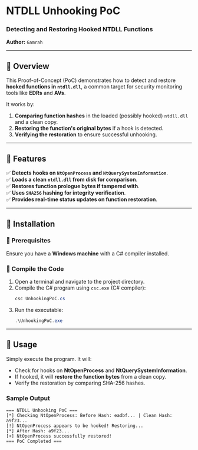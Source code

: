 # **NTDLL Unhooking PoC**  
### **Detecting and Restoring Hooked NTDLL Functions**  

**Author:** `Gamrah`  

---

## **🔹 Overview**  
This Proof-of-Concept (PoC) demonstrates how to detect and restore **hooked functions in `ntdll.dll`**, a common target for security monitoring tools like **EDRs** and **AVs**.  

It works by:
1. **Comparing function hashes** in the loaded (possibly hooked) `ntdll.dll` and a clean copy.
2. **Restoring the function's original bytes** if a hook is detected.
3. **Verifying the restoration** to ensure successful unhooking.  

---

## **🔹 Features**  
✅ **Detects hooks on `NtOpenProcess` and `NtQuerySystemInformation`**.  
✅ **Loads a clean `ntdll.dll` from disk for comparison**.  
✅ **Restores function prologue bytes if tampered with**.  
✅ **Uses `SHA256` hashing for integrity verification**.  
✅ **Provides real-time status updates on function restoration**.  

---

## **🔹 Installation**  

### **📌 Prerequisites**  
Ensure you have a **Windows machine** with a C# compiler installed.  

### **📌 Compile the Code**  
1. Open a terminal and navigate to the project directory.  
2. Compile the C# program using `csc.exe` (C# compiler):  
   ```powershell
   csc UnhookingPoC.cs
   ```  
3. Run the executable:  
   ```powershell
   .\UnhookingPoC.exe
   ```  

---

## **🔹 Usage**  
Simply execute the program. It will:
- Check for hooks on **NtOpenProcess** and **NtQuerySystemInformation**.
- If hooked, it will **restore the function bytes** from a clean copy.
- Verify the restoration by comparing SHA-256 hashes.

### **Sample Output**
```plaintext
=== NTDLL Unhooking PoC ===
[*] Checking NtOpenProcess: Before Hash: eadbf... | Clean Hash: a9f23...
[!] NtOpenProcess appears to be hooked! Restoring...
[*] After Hash: a9f23...
[+] NtOpenProcess successfully restored!
=== PoC Completed ===
```


